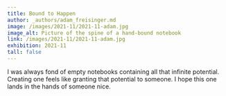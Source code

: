```yaml
---
title: Bound to Happen
author: _authors/adam_freisinger.md
image: /images/2021-11/2021-11-adam.jpg
image_alt: Picture of the spine of a hand-bound notebook
link: /images/2021-11/2021-11-adam.jpg
exhibition: 2021-11
tall: false
---
```


I was always fond of empty notebooks containing all that infinite potential. Creating one feels like granting that potential to someone. I hope this one lands in the hands of someone nice.